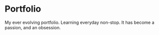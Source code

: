 # Portfolio
My ever evolving portfolio. Learning everyday non-stop. It has become a passion, and an obsession.
